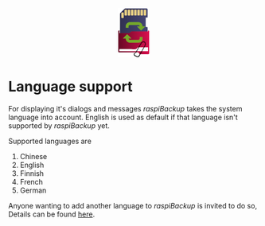 <center>     <!-- The blank line before the image definition is required! -->

![Icon](images/icons/Icon_rot_blau_final_64.png)
</center>

# Language support

For displaying it's dialogs and messages *raspiBackup* takes the system language into account.
English is used as default if that language isn't supported by *raspiBackup* yet.

<a name="supported-languages"></a>
Supported languages are
   1. Chinese
   1. English
   1. Finnish
   1. French
   1. German

Anyone wanting to add another language to *raspiBackup* is invited to do so,
Details can be found [here](local-language-support-for-languages-other-than-de-and-en-l10n.md).

[.source]: https://linux-tips-and-tricks.de/en/raspibackupcategoried/603-raspibackup-local-language-support-for-languages-other-than-de-and-en-l10n

[.status]: translated
